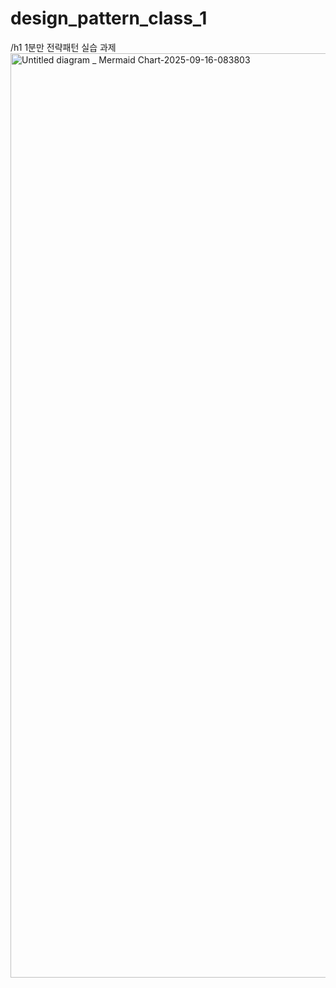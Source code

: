# design_pattern_class_1
/h1 1분만 전략패턴 실습 과제
<img width="3840" height="1479" alt="Untitled diagram _ Mermaid Chart-2025-09-16-083803" src="https://github.com/user-attachments/assets/f4f12a06-b8b7-462c-a2f5-13bde12f9dce" />
